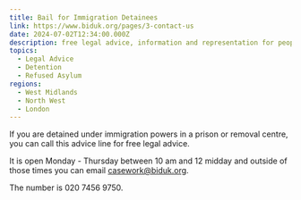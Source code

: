 ```yaml
---
title: Bail for Immigration Detainees
link: https://www.biduk.org/pages/3-contact-us
date: 2024-07-02T12:34:00.000Z
description: free legal advice, information and representation for people held in detention
topics:
  - Legal Advice
  - Detention
  - Refused Asylum
regions:
  - West Midlands
  - North West
  - London
---
```

If you are detained under immigration powers in a prison or removal centre, you can call this advice line for free legal advice. 

It is open Monday - Thursday between 10 am and 12 midday and outside of those times you can email casework@biduk.org.

The number is 020 7456 9750.
